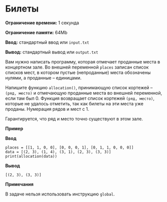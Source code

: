 # Билеты

**Ограничение времени:** 1 секунда

**Ограничение памяти:** 64Mb

**Ввод:** стандартный ввод или `input.txt`

**Вывод:** стандартный вывод или `output.txt`

Вам нужно написать программу, которая отмечает проданные места в концертном зале. Во внешней переменной `places` записан список списков мест, в котором пустые (непроданные) места обозначены нулями, а проданные – единицами.

Напишите функцию `allocation()`, принимающую список кортежей – `(ряд, место)` и отмечающую проданные места во внешней переменной, если там был 0. Функция возвращает список кортежей `(ряд, место)`, которые не удалось отметить, так как билеты на эти места уже проданы. Нумерация рядов и мест с 1.

Гарантируется, что ряд и место точно существуют в этом зале.

**Пример**

**Ввод**
```
places = [[1, 1, 0, 0], [0, 0, 0, 1], [0, 1, 1, 0, 0, 0]]
data = [(2, 3), (1, 4), (3, 1), (2, 3), (3, 3)]
print(allocation(data))
```

**Вывод**
```
[(2, 3), (3, 3)]
```

**Примечания**

В задаче нельзя использовать инструкцию `global`.